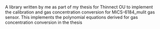 A library written by me as part of my thesis for Thinnect OU to implement the calibration and gas concentration conversion for MiCS-6184_mulit gas sensor. This implements the polynomial equations derived for gas concentration conversion in the thesis
